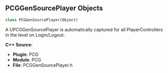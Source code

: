 ## PCGGenSourcePlayer Objects

```python
class PCGGenSourcePlayer(Object)
```

A UPCGGenSourcePlayer is automatically captured for all PlayerControllers in the level on Login/Logout.

**C++ Source:**

- **Plugin**: PCG
- **Module**: PCG
- **File**: PCGGenSourcePlayer.h

<a id="unreal.PCGGenSourceWPStreamingSource"></a>